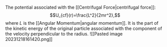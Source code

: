 The potential associated with the [[Centrifugal Force|centrifugal force]]:
$$U_{cf}(r)=\frac{L^2}{2mr^2},$$
where $L$ is the [[Angular Momentum|angular momentum]].
It is the part of the kinetic energy of the original particle associated with the component of the velocity perpendicular to the radius.
![[Pasted image 20231218161420.png]]